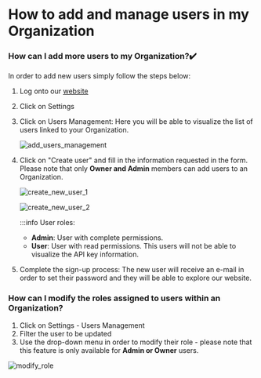 ﻿---
sidebar_position: 1
---

# How to add and manage users in my Organization

### How can I add more users to my Organization?✔️
In order to add new users simply follow the steps below:

1. Log onto our [website](https://www.travelgatex.com/)
1. Click on Settings
1. Click on Users Management: Here you will be able to visualize the list of users linked to your Organization.

	![add_users_management](https://storage.travelgate.com/kbase/add_users_users_management.jpg)

1. Click on "Create user" and fill in the information requested in the form. Please note that only **Owner and Admin** members can add users to an Organization.

	![create_new_user_1](https://storage.travelgate.com/kbase/add_users_create_new_user_1.jpg)

	![create_new_user_2](https://storage.travelgate.com/kbase/add_users_create_new_user_2.jpg)

	:::info User roles:
	- **Admin**: User with complete permissions.
	- **User**: User with read permissions. This users will not be able to visualize the API key information.

1. Complete the sign-up process: The new user will receive an e-mail in order to set their password and they will be able to explore our website.


### How can I modify the roles assigned to users within an Organization?
1. Click on Settings - Users Management
1. Filter the user to be updated
1. Use the drop-down menu in order to modify their role  - please note that this feature is only available for **Admin or Owner** users.

![modify_role](https://storage.travelgate.com/kbase/add_users_can_i_modify_role.jpg)
